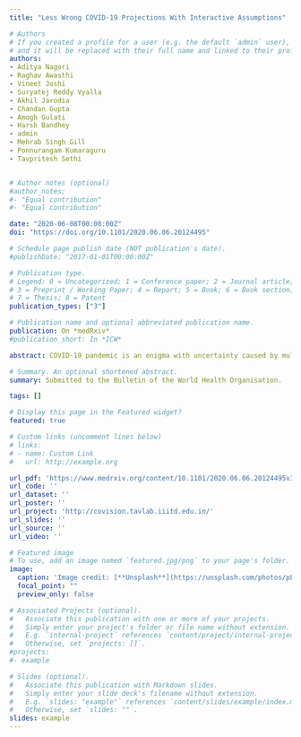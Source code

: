 ```yaml
---
title: "Less Wrong COVID-19 Projections With Interactive Assumptions"

# Authors
# If you created a profile for a user (e.g. the default `admin` user), write the username (folder name) here 
# and it will be replaced with their full name and linked to their profile.
authors:
- Aditya Nagori
- Raghav Awasthi
- Vineet Joshi 
- Suryatej Reddy Vyalla
- Akhil Jarodia
- Chandan Gupta
- Amogh Gulati
- Harsh Bandhey
- admin
- Mehrab Singh Gill
- Ponnurangam Kumaraguru
- Tavpritesh Sethi


# Author notes (optional)
#author_notes:
#- "Equal contribution"
#- "Equal contribution"

date: "2020-06-08T00:00:00Z"
doi: "https://doi.org/10.1101/2020.06.06.20124495"

# Schedule page publish date (NOT publication's date).
#publishDate: "2017-01-01T00:00:00Z"

# Publication type.
# Legend: 0 = Uncategorized; 1 = Conference paper; 2 = Journal article;
# 3 = Preprint / Working Paper; 4 = Report; 5 = Book; 6 = Book section;
# 7 = Thesis; 8 = Patent
publication_types: ["3"]

# Publication name and optional abbreviated publication name.
publication: On *medRxiv*
#publication_short: In *ICW*

abstract: COVID-19 pandemic is an enigma with uncertainty caused by multiple biological and health systems factors. Although many models have been developed all around the world, transparent models that allow interacting with the assumptions will become more important as we test various strategies for lockdown, testing and social interventions and enable effective policy decisions. In this paper, we developed a suite of models to guide the development of policies under different scenarios when the lockdown opens. These had been deployed to create an interactive dashboard called COVision which includes the Agent-based Models (ABM) and classical compartmental models (CCM). Our tool allows simulation of scenarios by changing the strength of lockdown, basic reproduction number(R0), asymptomatic spread, testing rate, contact rate, recovery rate, incubation period, leakage in lockdown etc. We optimized ABM and CCMs and evaluated them on multiple error metrics. Out of these models in our suite, ABM was able to capture the data better than CCMs. Our evaluation suggests that ABM models were able to capture the dynamic nature of the epidemic for a longer duration of time while CCMs performed inefficiently. We computed R0 using CCMs which were found to be decreasing with lockdown duration, indicating the effectiveness of policies in different states of India. Models have been deployed on a dashboard hosted at http://covision.tavlab.iiitd.edu.in which allows users to simulate outcomes under different parameters and will allow the policymakers to make informed decisions and efficient monitoring of the covid19 pandemic in India.

# Summary. An optional shortened abstract.
summary: Submitted to the Bulletin of the World Health Organisation.

tags: []

# Display this page in the Featured widget?
featured: true

# Custom links (uncomment lines below)
# links:
# - name: Custom Link
#   url: http://example.org

url_pdf: 'https://www.medrxiv.org/content/10.1101/2020.06.06.20124495v3.full.pdf'
url_code: ''
url_dataset: ''
url_poster: ''
url_project: 'http://covision.tavlab.iiitd.edu.in/'
url_slides: ''
url_source: ''
url_video: ''

# Featured image
# To use, add an image named `featured.jpg/png` to your page's folder. 
image:
  caption: 'Image credit: [**Unsplash**](https://unsplash.com/photos/pLCdAaMFLTE)'
  focal_point: ""
  preview_only: false

# Associated Projects (optional).
#   Associate this publication with one or more of your projects.
#   Simply enter your project's folder or file name without extension.
#   E.g. `internal-project` references `content/project/internal-project/index.md`.
#   Otherwise, set `projects: []`.
#projects:
#- example

# Slides (optional).
#   Associate this publication with Markdown slides.
#   Simply enter your slide deck's filename without extension.
#   E.g. `slides: "example"` references `content/slides/example/index.md`.
#   Otherwise, set `slides: ""`.
slides: example
---
```


